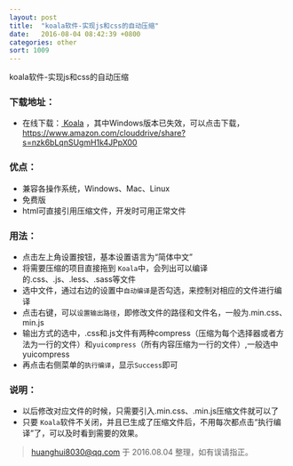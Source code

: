 ```yaml
---
layout: post
title:  "koala软件-实现js和css的自动压缩"
date:   2016-08-04 08:42:39 +0800
categories: other
sort: 1009
---
```


koala软件-实现js和css的自动压缩

### 下载地址：

- 在线下载：[ Koala](http://koala-app.com/index-zh.html) ，其中Windows版本已失效，可以点击下载，<https://www.amazon.com/clouddrive/share?s=nzk6bLqnSUgmH1k4JPpX00>

### 优点：

- 兼容各操作系统，Windows、Mac、Linux
- 免费版
- html可直接引用压缩文件，开发时可用正常文件

### 用法：

- 点击左上角设置按钮，基本设置语言为“简体中文”
- 将需要压缩的项目直接拖到 `Koala`中，会列出可以编译的.css、.js、.less、.sass等文件
- 选中文件，通过右边的设置中`自动编译`是否勾选，来控制对相应的文件进行编译
- 点击右键，可以`设置输出路径`，即修改文件的路径和文件名，一般为.min.css、min.js
- 输出方式的选中，.css和.js文件有两种compress（压缩为每个选择器或者方法为一行的文件）和`yuicompress`（所有内容压缩为一行的文件）,一般选中yuicompress
- 再点击右侧菜单的`执行编译`，显示`Success`即可

### 说明：

- 以后修改对应文件的时候，只需要引入.min.css、.min.js压缩文件就可以了
- 只要 `Koala`软件不关闭，并且已生成了压缩文件后，不用每次都点击“执行编译”了，可以及时看到需要的效果。

>  huanghui8030@qq.com 于 2016.08.04 整理，如有误请指正。
